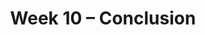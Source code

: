 ---
    title: Week 10 – Conclusion
    weekNumber: 10
    days:
      - date: 2023-6-5
        events:
          "**EXAM**{: .label .label-exam } Midterm 2 (during lecture)":
      - date: 2023-5-24
        events:
          "**LEC 26**{: .label .label-lecture } (coming soon)":
          "**GW 10**{: .label .label-disc } (coming soon)":
      - date: 2023-5-26
        events:
          "**LEC 27**{: .label .label-lecture } (coming soon)":

---